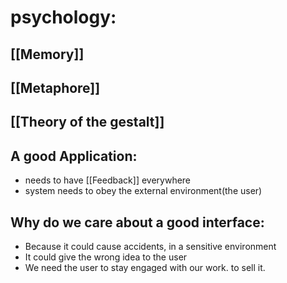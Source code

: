 # psychology:

## [[Memory]]

## [[Metaphore]]

## [[Theory of the gestalt]]




## A good Application:
- needs to have [[Feedback]] everywhere
- system needs to obey the external environment(the user)

## Why do we care about a good interface:
- Because it could cause accidents, in a sensitive environment
- It could give the wrong idea to the user 
- We need the user to stay engaged with our work. to sell it.


